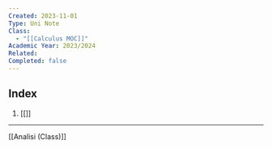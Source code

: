 ```yaml
---
Created: 2023-11-01
Type: Uni Note
Class:
  - "[[Calculus MOC]]"
Academic Year: 2023/2024
Related: 
Completed: false
---
```



## Index
1. [[]]

---

[[Analisi (Class)]]